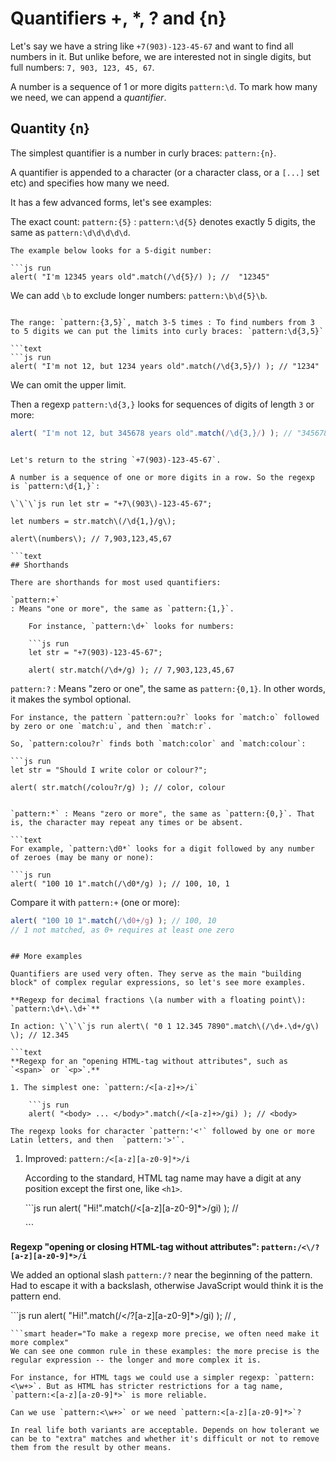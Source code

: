 # Quantifiers +, \*, ? and {n}

Let's say we have a string like `+7(903)-123-45-67` and want to find all numbers in it. But unlike before, we are interested not in single digits, but full numbers: `7, 903, 123, 45, 67`.

A number is a sequence of 1 or more digits `pattern:\d`. To mark how many we need, we can append a _quantifier_.

## Quantity {n}

The simplest quantifier is a number in curly braces: `pattern:{n}`.

A quantifier is appended to a character \(or a character class, or a `[...]` set etc\) and specifies how many we need.

It has a few advanced forms, let's see examples:

The exact count: `pattern:{5}` : `pattern:\d{5}` denotes exactly 5 digits, the same as `pattern:\d\d\d\d\d`.

```text
The example below looks for a 5-digit number:

```js run
alert( "I'm 12345 years old".match(/\d{5}/) ); //  "12345"
```

We can add `\b` to exclude longer numbers: `pattern:\b\d{5}\b`.
```

The range: `pattern:{3,5}`, match 3-5 times : To find numbers from 3 to 5 digits we can put the limits into curly braces: `pattern:\d{3,5}`

```text
```js run
alert( "I'm not 12, but 1234 years old".match(/\d{3,5}/) ); // "1234"
```

We can omit the upper limit.

Then a regexp `pattern:\d{3,}` looks for sequences of digits of length `3` or more:

```js run
alert( "I'm not 12, but 345678 years old".match(/\d{3,}/) ); // "345678"
```
```

Let's return to the string `+7(903)-123-45-67`.

A number is a sequence of one or more digits in a row. So the regexp is `pattern:\d{1,}`:

\`\`\`js run let str = "+7\(903\)-123-45-67";

let numbers = str.match\(/\d{1,}/g\);

alert\(numbers\); // 7,903,123,45,67

```text
## Shorthands

There are shorthands for most used quantifiers:

`pattern:+`
: Means "one or more", the same as `pattern:{1,}`.

    For instance, `pattern:\d+` looks for numbers:

    ```js run
    let str = "+7(903)-123-45-67";

    alert( str.match(/\d+/g) ); // 7,903,123,45,67
```

`pattern:?` : Means "zero or one", the same as `pattern:{0,1}`. In other words, it makes the symbol optional.

```text
For instance, the pattern `pattern:ou?r` looks for `match:o` followed by zero or one `match:u`, and then `match:r`.

So, `pattern:colou?r` finds both `match:color` and `match:colour`:

```js run
let str = "Should I write color or colour?";

alert( str.match(/colou?r/g) ); // color, colour
```
```

`pattern:*` : Means "zero or more", the same as `pattern:{0,}`. That is, the character may repeat any times or be absent.

```text
For example, `pattern:\d0*` looks for a digit followed by any number of zeroes (may be many or none):

```js run
alert( "100 10 1".match(/\d0*/g) ); // 100, 10, 1
```

Compare it with `pattern:+` (one or more):

```js run
alert( "100 10 1".match(/\d0+/g) ); // 100, 10
// 1 not matched, as 0+ requires at least one zero
```
```

## More examples

Quantifiers are used very often. They serve as the main "building block" of complex regular expressions, so let's see more examples.

**Regexp for decimal fractions \(a number with a floating point\): `pattern:\d+\.\d+`**

In action: \`\`\`js run alert\( "0 1 12.345 7890".match\(/\d+.\d+/g\) \); // 12.345

```text
**Regexp for an "opening HTML-tag without attributes", such as `<span>` or `<p>`.**

1. The simplest one: `pattern:/<[a-z]+>/i`

    ```js run
    alert( "<body> ... </body>".match(/<[a-z]+>/gi) ); // <body>
```

```text
The regexp looks for character `pattern:'<'` followed by one or more Latin letters, and then  `pattern:'>'`.
```

1. Improved: `pattern:/<[a-z][a-z0-9]*>/i`

   According to the standard, HTML tag name may have a digit at any position except the first one, like `<h1>`.

   \`\`\`js run alert\( "Hi!".match\(/&lt;\[a-z\]\[a-z0-9\]\*&gt;/gi\) \); // 

   \`\`\`

**Regexp "opening or closing HTML-tag without attributes": `pattern:/<\/?[a-z][a-z0-9]*>/i`**

We added an optional slash `pattern:/?` near the beginning of the pattern. Had to escape it with a backslash, otherwise JavaScript would think it is the pattern end.

\`\`\`js run alert\( "Hi!".match\(/&lt;\/?\[a-z\]\[a-z0-9\]\*&gt;/gi\) \); // ,

```text
```smart header="To make a regexp more precise, we often need make it more complex"
We can see one common rule in these examples: the more precise is the regular expression -- the longer and more complex it is.

For instance, for HTML tags we could use a simpler regexp: `pattern:<\w+>`. But as HTML has stricter restrictions for a tag name, `pattern:<[a-z][a-z0-9]*>` is more reliable.

Can we use `pattern:<\w+>` or we need `pattern:<[a-z][a-z0-9]*>`?

In real life both variants are acceptable. Depends on how tolerant we can be to "extra" matches and whether it's difficult or not to remove them from the result by other means.
```

